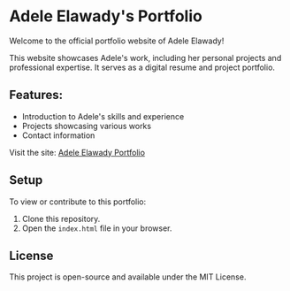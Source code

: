 # Adele Elawady's Portfolio

Welcome to the official portfolio website of Adele Elawady! 

This website showcases Adele's work, including her personal projects and professional expertise. It serves as a digital resume and project portfolio.

## Features:
- Introduction to Adele's skills and experience
- Projects showcasing various works
- Contact information

Visit the site: [Adele Elawady Portfolio](https://adelelawady.github.io/)

## Setup

To view or contribute to this portfolio:

1. Clone this repository.
2. Open the `index.html` file in your browser.

## License

This project is open-source and available under the MIT License.
